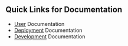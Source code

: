 ## Quick Links for Documentation
- [User](https://github.com/ialmani/EVE/blob/master/Documentation/User.md) Documentation
- [Deployment](https://github.com/ialmani/EVE/blob/master/Documentation/Deployment.md) Documentation
- [Development](https://github.com/ialmani/EVE/blob/master/Documentation/Development.md) Documentation